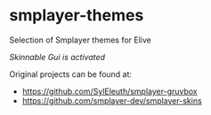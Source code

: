 # smplayer-themes
Selection of Smplayer themes for Elive

_Skinnable Gui is activated_

Original projects can be found at:
* https://github.com/SylEleuth/smplayer-gruvbox
* https://github.com/smplayer-dev/smplayer-skins
